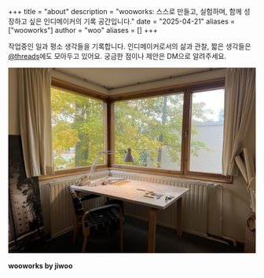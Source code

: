 +++
title = "about"
description = "wooworks: 스스로 만들고, 실험하며, 함께 성장하고 싶은 인디메이커의 기록 공간입니다."
date = "2025-04-21"
aliases = ["wooworks"]
author = "woo"
aliases = []
+++

작업중인 일과 평소 생각들을 기록합니다.
인디메이커로서의 삶과 관찰, 짧은 생각들은 [@threads](https://www.threads.net/@byjiwoo__)에도 모아두고 있어요. 궁금한 점이나 제안은 DM으로 알려주세요.

![](/images/fin.jpeg)

**wooworks by jiwoo**
